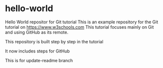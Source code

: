 # hello-world
Hello World repositor for Git tutorial This is an example repository for the Git tutorial on https://www.w3schools.com
This tutorial focuses mainly on Git and using GitHub as its remote.

This repository is built step by step in the tutorial

It now includes steps for GitHub

This is for update-readme branch